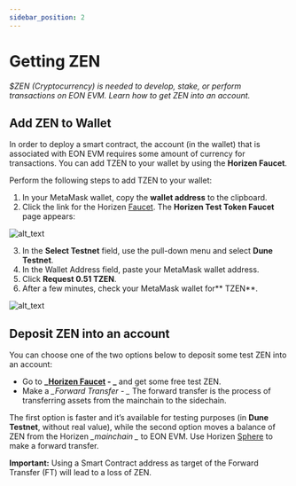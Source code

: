 ```yaml
---
sidebar_position: 2
---
```


# Getting ZEN

_$ZEN (Cryptocurrency) is needed to develop, stake, or perform transactions on EON EVM. Learn how to get ZEN into an account._


## Add ZEN to Wallet

In order to deploy a smart contract, the account (in the wallet) that is associated with EON EVM requires some amount of currency for transactions. You can add TZEN to your wallet by using the **Horizen Faucet**.

Perform the following steps to add TZEN to your wallet:



1. In your MetaMask wallet, copy the **wallet address** to the clipboard.
2. Click the link for the Horizen [Faucet](https://faucet.horizen.io). The **Horizen Test Token Faucet** page appears:



![alt_text](/img/docs/getting-zen/horizen-faucet.png)



3. In the **Select Testnet** field, use the pull-down menu and select **Dune Testnet**.
4. In the Wallet Address field, paste your MetaMask wallet address.
5. Click **Request 0.51 TZEN**.
6. After a few minutes, check your MetaMask wallet for** TZEN**.



![alt_text](/img/docs/getting-zen/metamask-zen.png)



## Deposit ZEN into an account

You can choose one of the two options below to deposit some test ZEN into an account:



* Go to **_[Horizen Faucet](https://faucet.horizen.io/) - _** and get some free test ZEN.
* Make a *_Forward Transfer - _* The forward transfer is the process of transferring assets from the mainchain to the sidechain.

The first option is faster and it’s available for testing purposes (in **Dune Testnet**, without real value), while the second option moves a balance of ZEN from the Horizen *_mainchain _* to EON EVM.  Use Horizen [Sphere](https://github.com/HorizenOfficial/Sphere_by_Horizen/) to make a forward transfer.

**Important:** Using a Smart Contract address as target of the Forward Transfer (FT) will lead to a loss of ZEN.
